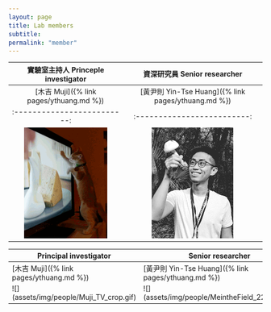 ```yaml
---
layout: page
title: Lab members
subtitle:
permalink: "member"
---
```


實驗室主持人 Princeple investigator |  資深研究員 Senior researcher
:-------------------------:|:-------------------------:
[木吉 Muji]({% link pages/ythuang.md %}) | [黃尹則 Yin-Tse Huang]({% link pages/ythuang.md %})
:-------------------------:|:-------------------------:
![](assets/img/people/Muji_TV_crop.gif) | ![](assets/img/people/MeintheField_220px.png)





<table class="table table-noborder">
    <thead>
        <tr>
            <th>Principal investigator</th>
            <th>Senior researcher</th>
        </tr>
    </thead>
    <tbody>
        <tr>
            <td>[木吉 Muji]({% link pages/ythuang.md %})</td>
            <td>[黃尹則 Yin-Tse Huang]({% link pages/ythuang.md %})</td>
        </tr>
        <tr>
            <td>![](assets/img/people/Muji_TV_crop.gif)</td>
            <td>![](assets/img/people/MeintheField_220px.png)</td>
        </tr>
    </tbody>
</table>
